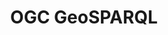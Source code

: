 ---
schema: default
title: OGC GeoSPARQL
notes: A Geographic Query Language for RDF Data OGC 11-052r5 @en
organization: DataScientia Foundation
resources:
  - name: GEOSPARQL.UAN.owl
    url: >-
      http://git.knowdive.disi.unitn.it:8080/knowledge/LiveKnowledge/SREP/geography/raw/master/GEOSPARQL.UAN.owl
    format: owl
    description: A Geographic Query Language for RDF Data OGC 11-052r5 @en
    license: Creative Commons
    status: Unannotated
    byteSize: '75.913'
    issued: '2012-04-30'
    language: en
    modified: '17 December 2020, 01:33 (UTC+01:00)'
    OntologyEngineeringTool: Protégé
    ontologyLanguage: owl
    ontologySyntax: rdf
    example: Unknown
    ReferenceLKRepository: SREP
    referenceOntology: Unknown
    referenceDatasets: Unknown
distribution: ' GeoSPARQL-owl'
keyword: Geometry
publisher: Open Geospatial Consortium
category:
  - Upper-Level
versionNotes: '2016: Annual review OK'
landingPage: 'http://www.opengis.net/'
accessRigths: Public
creator: Open GeoSpatial Consortium
hasVersion: Unknown
isVersionOf: Unknown
issued: '2012-04-30'
modified: '17 December 2020, 01:33 (UTC+01:00)'
language: en
provenance: >-
  "(2013-08-24) Ghislain Atemezing: This vocabulary is based on the effort of
  OGC to provide ""standard"" terms in RDF for describing geographic data on the
  Web. (2014-09-11) Bernard Vatant: Annual review OK (2016-01-12) Ghislain
  Atemezing: Annual review OK Provenance from: LOV"
page: 'http://www.opengis.net/ont/geosparql'
wasGeneratedBy: Unknown
versionInfo: version 1.0
formalityLevel: Teleontology
OntologyEngineeringMethodology: Unknown
acronym: gsp
CompetencyQuestion: Unknown
preferredNamespacePrefix: ont
toDoList: To completely annotate.
namespacesGenerated: Unknown
namespacesReused: Unknown
datasetLevel: Knowledge Level(L3-4)
spatialExtent: Unknown
temporalExtent: Unknown
---